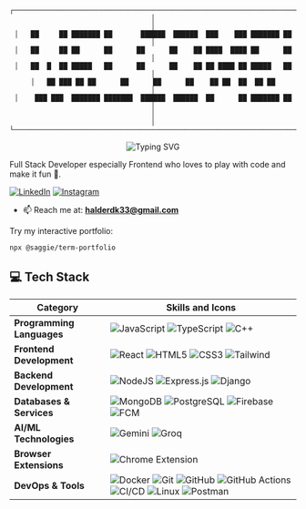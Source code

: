 <div align="center">

```
┌───────────────────────────────────────────────────────────────────────────────┐
│                                                                               │
│   ██     ██ ███████ ██       ██████  ██████  ███    ███ ███████ ██          │
│   ██     ██ ██      ██      ██      ██    ██ ████  ████ ██      ██          │
│   ██  █  ██ █████   ██      ██      ██    ██ ██ ████ ██ █████   ██          │
│   ██ ███ ██ ██      ██      ██      ██    ██ ██  ██  ██ ██                  │
│    ███ ███  ███████ ███████  ██████  ██████  ██      ██ ███████ ██          │
│                                                                               │
└───────────────────────────────────────────────────────────────────────────────┘
```

</div>

<div align="center">
  <img src="https://readme-typing-svg.herokuapp.com?font=Sedan+SC&size=40&weight=600&duration=5000&pause=700&color=F5F5F5&background=15151500&center=true&vCenter=true&random=false&width=800&lines=Hi+there%2C+I'm+Sougata+Halder;Technology+and+Coding+Enthusiast" alt="Typing SVG"/>
</div>

Full Stack Developer especially Frontend who loves to play with code and make it fun 🔧.

[![LinkedIn](https://img.shields.io/badge/LinkedIn-%230077B5.svg?logo=linkedin&logoColor=white)](https://www.linkedin.com/in/sougata-halder-b76b94134/) 
[![Instagram](https://img.shields.io/badge/Instagram-%23E4405F.svg?logo=Instagram&logoColor=white)](https://www.instagram.com/sougata_halder12?gsh=emY1bHRudnBnaWNk)


<!-- - 💬 Ask me about anything related to Technology, if I don't know about it, I would be interested in learning more!-->
- 📫 Reach me at: **halderdk33@gmail.com**

Try my interactive portfolio:
```bash
npx @saggie/term-portfolio
```

## 💻 Tech Stack

| Category | Skills and Icons |
|----------|-----------------|
| **Programming Languages** | ![JavaScript](https://img.shields.io/badge/javascript-%23323330.svg?style=for-the-badge&logo=javascript&logoColor=%23F7DF1E) ![TypeScript](https://img.shields.io/badge/typescript-%23007ACC.svg?style=for-the-badge&logo=typescript&logoColor=white) ![C++](https://img.shields.io/badge/c++-%2300599C.svg?style=for-the-badge&logo=c%2B%2B&logoColor=white) |
| **Frontend Development** | ![React](https://img.shields.io/badge/react-%2320232a.svg?style=for-the-badge&logo=react&logoColor=%2361DAFB) ![HTML5](https://img.shields.io/badge/html5-%23E34F26.svg?style=for-the-badge&logo=html5&logoColor=white) ![CSS3](https://img.shields.io/badge/css3-%231572B6.svg?style=for-the-badge&logo=css3&logoColor=white) ![Tailwind](https://img.shields.io/badge/tailwindcss-%2338B2AC.svg?style=for-the-badge&logo=tailwind-css&logoColor=white)  |
| **Backend Development** | ![NodeJS](https://img.shields.io/badge/node.js-%23339933.svg?style=for-the-badge&logo=node.js&logoColor=white) ![Express.js](https://img.shields.io/badge/express.js-%23000000.svg?style=for-the-badge&logo=express&logoColor=white) ![Django](https://img.shields.io/badge/django-%23092E20.svg?style=for-the-badge&logo=django&logoColor=white) |
| **Databases & Services** | ![MongoDB](https://img.shields.io/badge/MongoDB-%2347A248.svg?style=for-the-badge&logo=mongodb&logoColor=white) ![PostgreSQL](https://img.shields.io/badge/PostgreSQL-%23336791.svg?style=for-the-badge&logo=postgresql&logoColor=white) ![Firebase](https://img.shields.io/badge/Firebase-%23FFCA28.svg?style=for-the-badge&logo=firebase&logoColor=black) ![FCM](https://img.shields.io/badge/FCM-%23FFCA28.svg?style=for-the-badge&logo=firebase&logoColor=black) |
| **AI/ML Technologies** |  ![Gemini](https://img.shields.io/badge/Gemini-4285F4?style=for-the-badge&logo=google&logoColor=white) ![Groq](https://img.shields.io/badge/Groq-0A0A0A?style=for-the-badge&logo=groq&logoColor=white) |
| **Browser Extensions** | ![Chrome Extension](https://img.shields.io/badge/Chrome_Extension-4285F4?style=for-the-badge&logo=google-chrome&logoColor=white) |
| **DevOps & Tools** | ![Docker](https://img.shields.io/badge/Docker-%232496ED.svg?style=for-the-badge&logo=docker&logoColor=white) ![Git](https://img.shields.io/badge/Git-%23F05032.svg?style=for-the-badge&logo=Git&logoColor=white) ![GitHub](https://img.shields.io/badge/Github-%23181717.svg?style=for-the-badge&logo=Github&logoColor=white) ![GitHub Actions](https://img.shields.io/badge/GitHub%20Actions-%232671E5.svg?style=for-the-badge&logo=githubactions&logoColor=white) ![CI/CD](https://img.shields.io/badge/CI%2FCD-%23121011.svg?style=for-the-badge&logo=github&logoColor=white) ![Linux](https://img.shields.io/badge/Linux-%23FCC624.svg?style=for-the-badge&logo=linux&logoColor=black) ![Postman](https://img.shields.io/badge/Postman-%23FF6C37.svg?style=for-the-badge&logo=postman&logoColor=white) |
